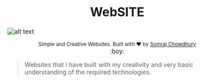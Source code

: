 <h1 align="center">WebSITE</h1>

![alt text](https://www.flaticon.com/free-icon/html-5_919827 "Logo Title Text 1")

<div align="center">
  <sub>Simple and Creative Websites. Built with ❤︎ by
  <a href="https://github.com/somrajchowdhury">Somraj Chowdhury</a> 
</div>
  
<div align="center">
  :boy:
</div>

> Websites that i have built with my creativity and very basic understanding of the required technologies.
